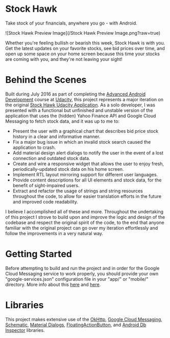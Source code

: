 # Stock Hawk
Take stock of your financials, anywhere you go - with Android.

![Stock Hawk Preview Image](/Stock Hawk Preview Image.png?raw=true)

Whether you're feeling bullish or bearish this week, Stock Hawk is with you. Get the latest updates on your favorite stocks,
see bid prices over time, and open up some space on your home screen because this time your stocks are coming with you, and they're not
leaving your sight! 

# Behind the Scenes

Built during July 2016 as part of completing the [Advanced Android Development](https://www.udacity.com/course/advanced-android-app-development--ud855)
course at [Udacity](https://www.udacity.com/), this project represents a major iteration on the original 
[Stock Hawk Udacity Application](https://github.com/udacity/StockHawk). As a solo developer, I was presented with a
functional but unfinished and unstable version of the application that uses the (hidden) Yahoo Finance API and Google Cloud Messaging to fetch stock data, and it was up to me to:

  * Present the user with a graphical chart that describes bid price stock history in a clear and informative manner.
  * Fix a major bug issue in which an invalid stock search caused the application to crash.
  * Add material design alert dialogs to notify the user in the event of a lost connection and outdated stock data.
  * Create and wire a responsive widget that allows the user to enjoy fresh, periodically-updated stock data on his home screen.
  * Implement RTL layout mirroring support for different user languages. 
  * Provide content descriptions for all UI elements and stock data, for the benefit of sight-impaired users.
  * Extract and refactor the usage of strings and string resources throughout the code, to allow for 
     easier translation efforts in the future and improved code readability.

I believe I accomplished all of these and more. Throughout the undertaking of this project I strove to build upon and improve the
logic and design of the codebase and respect the original spirit of the code, to the end that anyone familiar with the original project
can go over my iteration effortlessly and follow the improvements in a very natural way.

# Getting Started 

Before attempting to build and run the project and in order for the Google Cloud Messaging service to work properly, 
you should provide your own "google-services.json" configuration file in your "app/" or "mobile/" directory. 
More info about this [here](https://developers.google.com/cloud-messaging/android/client) and [here](https://developers.google.com/cloud-messaging/network-manager).

# Libraries

This project makes extensive use of the [OkHttp](https://github.com/square/okhttp), [Google Cloud Messaging](https://developers.google.com/cloud-messaging/), 
[Schematic](https://github.com/SimonVT/schematic), [Material Dialogs](https://github.com/afollestad/material-dialogs), 
[FloatingActionButton](https://github.com/makovkastar/FloatingActionButton), and [Android Db Inspector](https://github.com/infinum/android_dbinspector) 
libraries. 
